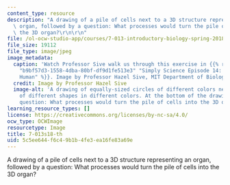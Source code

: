 ```yaml
---
content_type: resource
description: "A drawing of a pile of cells next to a 3D structure representing an\
  \ organ, followed by a question: What processes would turn the pile of cells into\
  \ the 3D organ?\r\n\r\n"
file: /ol-ocw-studio-app/courses/7-013-introductory-biology-spring-2018/5c5ee644f6c49b1b4fe3ea16fe83a69e_7.013-s18-th.jpg
file_size: 19112
file_type: image/jpeg
image_metadata:
  caption: 'Watch Professor Sive walk us through this exercise in {{% resource_link
    "b9bf57d3-1558-4dba-80bf-df9d1fe513e3" "Simply Science Episode 14: Building a
    Human" %}}. Image by Professor Hazel Sive, MIT Department of Biology.'
  credit: Image by Professor Hazel Sive
  image-alt: 'A drawing of equally-sized circles of different colors next to a group
    of different shapes in different colors. At the bottom of the drawing is the following
    question: What processes would turn the pile of cells into the 3D organ?'
learning_resource_types: []
license: https://creativecommons.org/licenses/by-nc-sa/4.0/
ocw_type: OCWImage
resourcetype: Image
title: 7-013s18-th
uid: 5c5ee644-f6c4-9b1b-4fe3-ea16fe83a69e
---
```

A drawing of a pile of cells next to a 3D structure representing an organ, followed by a question: What processes would turn the pile of cells into the 3D organ?


